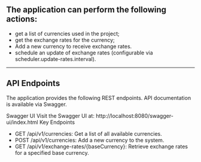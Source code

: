 ## The application can perform the following actions:
- get a list of currencies used in the project;
- get the exchange rates for the currency;
- Add a new currency to receive exchange rates.
- schedule an update of exchange rates (configurable via scheduler.update-rates.interval).

---

## API Endpoints

The application provides the following REST endpoints. API documentation is available via Swagger.

Swagger UI
Visit the Swagger UI at:
http://localhost:8080/swagger-ui/index.html
Key Endpoints
- GET /api/v1/currencies: Get a list of all available currencies.
- POST /api/v1/currencies: Add a new currency to the system.
- GET /api/v1/exchange-rates/{baseCurrency}: Retrieve exchange rates for a specified base currency.
